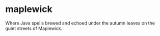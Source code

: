 # maplewick
Where Java spells brewed and echoed under the autumn leaves on the quiet streets of Maplewick.
